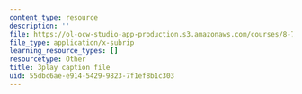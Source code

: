 ```yaml
---
content_type: resource
description: ''
file: https://ol-ocw-studio-app-production.s3.amazonaws.com/courses/8-701-introduction-to-nuclear-and-particle-physics-fall-2020/55dbc6aee914542998237f1ef8b1c303_1LBAOxm8QOE.vtt
file_type: application/x-subrip
learning_resource_types: []
resourcetype: Other
title: 3play caption file
uid: 55dbc6ae-e914-5429-9823-7f1ef8b1c303
---
```

